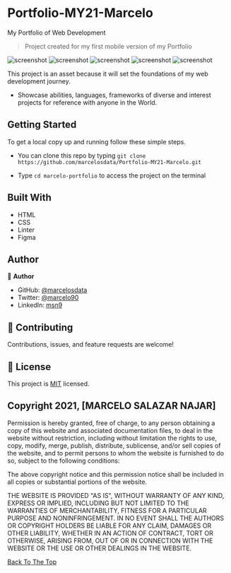 # Portfolio-MY21-Marcelo

My Portfolio of Web Development

> Project created for my first mobile version of my Portfolio

![screenshot](src/portfolio_mobile_marcelo.png)
![screenshot](src/My-recent-works.png)
![screenshot](src/Grid-projects.png)
![screenshot](src/about-me.png)
![screenshot](src/skills-frameworks.png)

This project is an asset because it will set the foundations of my web development journey.

- Showcase abilities, languages, frameworks of diverse and interest projects for reference with anyone in the World.

## Getting Started

To get a local copy up and running follow these simple steps.

- You can clone this repo by typing `git clone https://github.com/marcelosdata/Portfolio-MY21-Marcelo.git`

- Type `cd marcelo-portfolio` to access the project on the terminal

## Built With

- HTML
- CSS
- Linter
- Figma


## Author

👤 **Author**

- GitHub: [@marcelosdata](https://github.com/marcelosdata)
- Twitter: [@marcelo90](https://twitter.com/marcelo90)
- LinkedIn: [msn9](https://www.linkedin.com/in/msn9)

## 🤝 Contributing

Contributions, issues, and feature requests are welcome!

## 📝 License

This project is [MIT](./MIT.md) licensed.

## Copyright 2021, [MARCELO SALAZAR NAJAR]

Permission is hereby granted, free of charge, to any person obtaining a copy of this website and associated documentation files, to deal in the website without restriction, including without limitation the rights to use, copy, modify, merge, publish, distribute, sublicense, and/or sell copies of the website, and to permit persons to whom the website is furnished to do so, subject to the following conditions:

The above copyright notice and this permission notice shall be included in all copies or substantial portions of the website.

THE WEBSITE IS PROVIDED "AS IS", WITHOUT WARRANTY OF ANY KIND, EXPRESS OR IMPLIED, INCLUDING BUT NOT LIMITED TO THE WARRANTIES OF MERCHANTABILITY, FITNESS FOR A PARTICULAR PURPOSE AND NONINFRINGEMENT. IN NO EVENT SHALL THE AUTHORS OR COPYRIGHT HOLDERS BE LIABLE FOR ANY CLAIM, DAMAGES OR OTHER LIABILITY, WHETHER IN AN ACTION OF CONTRACT, TORT OR OTHERWISE, ARISING FROM, OUT OF OR IN CONNECTION WITH THE WEBSITE OR THE USE OR OTHER DEALINGS IN THE WEBSITE.

[Back To The Top](#Portfolio-MY21-Marcelo)
